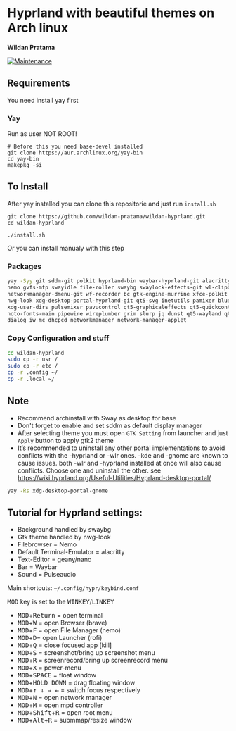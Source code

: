 # Hyprland with beautiful themes on Arch linux

**Wildan Pratama**

[![Maintenance](https://img.shields.io/maintenance/yes/2022.svg)]()


## Requirements
You need install yay first

### Yay

Run as user NOT ROOT!

```
# Before this you need base-devel installed
git clone https://aur.archlinux.org/yay-bin
cd yay-bin
makepkg -si
```

## To Install
After yay installed you can clone this repositorie and just run `install.sh`

    git clone https://github.com/wildan-pratama/wildan-hyprland.git
    cd wildan-hyprland

    ./install.sh


Or you can install manualy with this step

### Packages

``` bash
yay -Syy git sddm-git polkit hyprland-bin waybar-hyprland-git alacritty rofi-lbonn-wayland-git \
nemo gvfs-mtp swayidle file-roller swaybg swaylock-effects-git wl-clipboard mailcap mpv \
networkmanager-dmenu-git wf-recorder bc gtk-engine-murrine xfce-polkit dunst geany viewnior \
nwg-look xdg-desktop-portal-hyprland-git qt5-svg inetutils pamixer bluez-utils mpc mpd ncmpcpp \
xdg-user-dirs pulsemixer pavucontrol qt5-graphicaleffects qt5-quickcontrols2 brightnessctl \
noto-fonts-main pipewire wireplumber grim slurp jq dunst qt5-wayland qt6-wayland pastel \
dialog iw mc dhcpcd networkmanager network-manager-applet
```

### Copy Configuration and stuff

``` bash
cd wildan-hyprland
sudo cp -r usr /
sudo cp -r etc /
cp -r .config ~/
cp -r .local ~/
```

## Note
- Recommend archinstall with Sway as desktop for base
- Don't forget to enable and set sddm as default display manager
- After selecting theme you must open `GTK Setting` from launcher and just `Apply` button to apply gtk2 theme
- It’s recommended to uninstall any other portal implementations to avoid conflicts with the -hyprland or -wlr ones. -kde and -gnome are known to cause issues. both -wlr and -hyprland installed at once will also cause conflicts. Choose one and uninstall the other. see https://wiki.hyprland.org/Useful-Utilities/Hyprland-desktop-portal/
``` bash
yay -Rs xdg-desktop-portal-gnome
```

## Tutorial for Hyprland settings:

 - Background handled by swaybg
 - Gtk theme handled by nwg-look
 - Filebrowser = Nemo
 - Default Terminal-Emulator = alacritty
 - Text-Editor = geany/nano
 - Bar = Waybar
 - Sound = Pulseaudio

Main shortcuts: `~/.config/hypr/keybind.conf`


<kbd>MOD</kbd> key is set to the <kbd>WINKEY</kbd>/<kbd>LINKEY</kbd>

 - <kbd>MOD</kbd>+<kbd>Return</kbd> = open terminal
 - <kbd>MOD</kbd>+<kbd>W</kbd> = open Browser (brave)
 - <kbd>MOD</kbd>+<kbd>F</kbd> = open File Manager (nemo)
 - <kbd>MOD</kbd>+<kbd>D</kbd>= open Launcher (rofi)
 - <kbd>MOD</kbd>+<kbd>Q</kbd> = close focused app [kill]
 - <kbd>MOD</kbd>+<kbd>S</kbd> = screenshot/bring up screenshot menu
 - <kbd>MOD</kbd>+<kbd>R</kbd> = screenrecord/bring up screenrecord menu
 - <kbd>MOD</kbd>+<kbd>X</kbd> = power-menu
 - <kbd>MOD</kbd>+<kbd>SPACE</kbd>  = float window
 - <kbd>MOD</kbd>+<kbd>HOLD DOWN</kbd> = drag floating window
 - <kbd>MOD</kbd>+<kbd>↑ ↓ → ←</kbd>  = switch focus respectively 
 - <kbd>MOD</kbd>+<kbd>N</kbd> = open network manager
 - <kbd>MOD</kbd>+<kbd>M</kbd> = open mpd controller
 - <kbd>MOD</kbd>+<kbd>Shift</kbd>+<kbd>R</kbd> = open root menu
 - <kbd>MOD</kbd>+<kbd>Alt</kbd>+<kbd>R</kbd> = submmap/resize window
 
